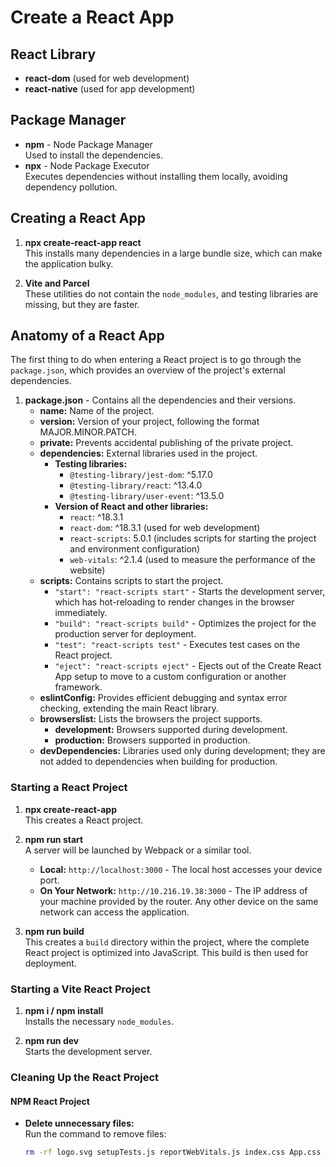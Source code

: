 # Create a React App

## React Library
- **react-dom** (used for web development)
- **react-native** (used for app development)

## Package Manager
- **npm** - Node Package Manager  
  Used to install the dependencies.
- **npx** - Node Package Executor  
  Executes dependencies without installing them locally, avoiding dependency pollution.

## Creating a React App

1. **npx create-react-app react**  
   This installs many dependencies in a large bundle size, which can make the application bulky.

2. **Vite and Parcel**  
   These utilities do not contain the `node_modules`, and testing libraries are missing, but they are faster.

## Anatomy of a React App

The first thing to do when entering a React project is to go through the `package.json`, which provides an overview of the project's external dependencies.

1. **package.json** - Contains all the dependencies and their versions.
    - **name:** Name of the project.
    - **version:** Version of your project, following the format MAJOR.MINOR.PATCH.
    - **private:** Prevents accidental publishing of the private project.
    - **dependencies:** External libraries used in the project.
        - **Testing libraries:**
            - `@testing-library/jest-dom`: ^5.17.0
            - `@testing-library/react`: ^13.4.0
            - `@testing-library/user-event`: ^13.5.0
        - **Version of React and other libraries:**
            - `react`: ^18.3.1
            - `react-dom`: ^18.3.1 (used for web development)
            - `react-scripts`: 5.0.1 (includes scripts for starting the project and environment configuration)
            - `web-vitals`: ^2.1.4 (used to measure the performance of the website)
    - **scripts:** Contains scripts to start the project.
        - `"start": "react-scripts start"` - Starts the development server, which has hot-reloading to render changes in the browser immediately.
        - `"build": "react-scripts build"` - Optimizes the project for the production server for deployment.
        - `"test": "react-scripts test"` - Executes test cases on the React project.
        - `"eject": "react-scripts eject"` - Ejects out of the Create React App setup to move to a custom configuration or another framework.
    - **eslintConfig:** Provides efficient debugging and syntax error checking, extending the main React library.
    - **browserslist:** Lists the browsers the project supports.
        - **development:** Browsers supported during development.
        - **production:** Browsers supported in production.
    - **devDependencies:** Libraries used only during development; they are not added to dependencies when building for production.

### Starting a React Project

1. **npx create-react-app**  
   This creates a React project.

2. **npm run start**  
   A server will be launched by Webpack or a similar tool.

    - **Local:** `http://localhost:3000` - The local host accesses your device port.
    - **On Your Network:** `http://10.216.19.38:3000` - The IP address of your machine provided by the router. Any other device on the same network can access the application.

3. **npm run build**  
   This creates a `build` directory within the project, where the complete React project is optimized into JavaScript. This build is then used for deployment.

### Starting a Vite React Project

1. **npm i / npm install**  
   Installs the necessary `node_modules`.

2. **npm run dev**  
   Starts the development server.

### Cleaning Up the React Project

#### NPM React Project
- **Delete unnecessary files:**  
  Run the command to remove files:
  ```bash
  rm -rf logo.svg setupTests.js reportWebVitals.js index.css App.css App.test.js
